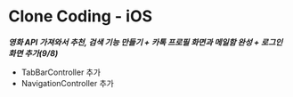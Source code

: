 # Clone Coding - iOS


**_영화 API 가져와서 추천, 검색 기능 만들기 + 카톡 프로필 화면과 메일함 완성 + 로그인 화면 추가(9/8)_**
<br/>
* TabBarController 추가
* NavigationController 추가
